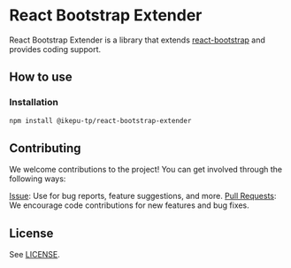 # React Bootstrap Extender

React Bootstrap Extender is a library that extends [react-bootstrap](https://react-bootstrap.github.io/) and provides coding support.

## How to use

### Installation

```bash
npm install @ikepu-tp/react-bootstrap-extender
```

## Contributing

We welcome contributions to the project! You can get involved through the following ways:

[Issue](https://github.com/ikepu-tp/react-bootstrap-extender/issues): Use for bug reports, feature suggestions, and more.
[Pull Requests](https://github.com/ikepu-tp/react-bootstrap-extender/pulls): We encourage code contributions for new features and bug fixes.

## License

See [LICENSE](./LICENSE).
